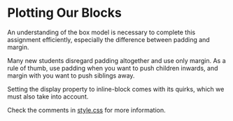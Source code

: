 # Plotting Our Blocks

An understanding of the box model is necessary to complete this assignment efficiently, especially the difference between padding and margin.

Many new students disregard padding altogether and use only margin. As a rule of thumb, use padding when you want to push children inwards, and margin with you want to push siblings away.

Setting the display property to inline-block comes with its quirks, which we must also take into account.

Check the comments in [style.css](./style.css) for more information.